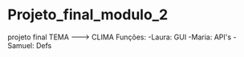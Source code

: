 # Projeto_final_modulo_2
projeto final
TEMA ---> CLIMA
Funções:  -Laura: GUI
          -Maria: API's
          -Samuel: Defs
